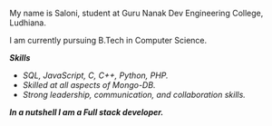 My name is Saloni, student at Guru Nanak Dev Engineering College, Ludhiana.

I am currently pursuing B.Tech in Computer Science.

_**Skills**_

-   _SQL, JavaScript, C, C++, Python, PHP._
-   _Skilled at all aspects of Mongo-DB._
-   _Strong leadership, communication, and collaboration skills._

_**In a nutshell I am a Full stack developer.**_
